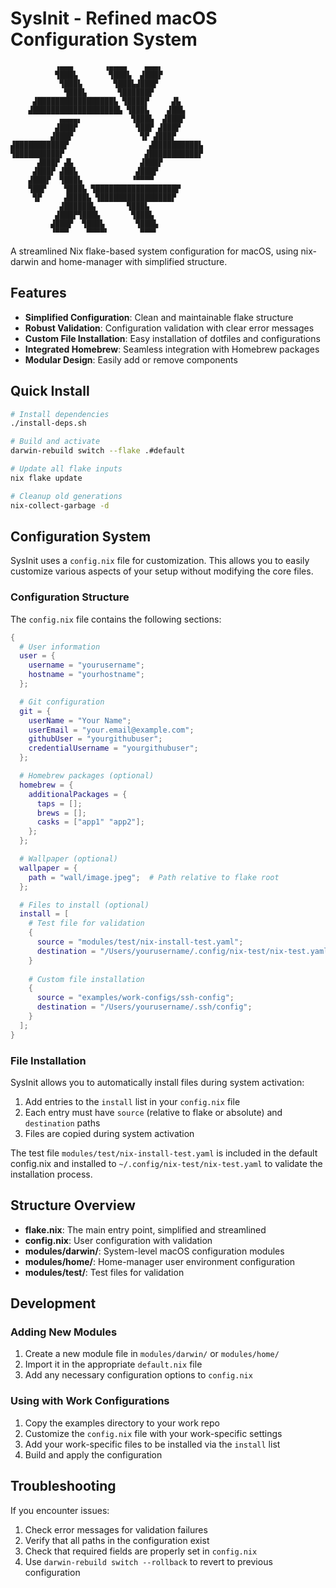 # SysInit - Refined macOS Configuration System

```ascii
          ▗▄▄▄       ▗▄▄▄▄    ▄▄▄▖
          ▜███▙       ▜███▙  ▟███▛
           ▜███▙       ▜███▙▟███▛
            ▜███▙       ▜██████▛
     ▟█████████████████▙ ▜████▛     ▟▙
    ▟███████████████████▙ ▜███▙    ▟██▙
           ▄▄▄▄▖           ▜███▙  ▟███▛
          ▟███▛             ▜██▛ ▟███▛
         ▟███▛               ▜▛ ▟███▛
▟███████████▛                  ▟██████████▙
▜██████████▛                  ▟███████████▛
      ▟███▛ ▟▙               ▟███▛
     ▟███▛ ▟██▙             ▟███▛
    ▟███▛  ▜███▙           ▝▀▀▀▀
    ▜██▛    ▜███▙ ▜██████████████████▛
     ▜▛     ▟████▙ ▜████████████████▛
           ▟██████▙       ▜███▙
          ▟███▛▜███▙       ▜███▙
         ▟███▛  ▜███▙       ▜███▙
         ▝▀▀▀    ▀▀▀▀▘       ▀▀▀▘
```

A streamlined Nix flake-based system configuration for macOS, using nix-darwin and home-manager with simplified structure.

## Features

- **Simplified Configuration**: Clean and maintainable flake structure
- **Robust Validation**: Configuration validation with clear error messages
- **Custom File Installation**: Easy installation of dotfiles and configurations
- **Integrated Homebrew**: Seamless integration with Homebrew packages
- **Modular Design**: Easily add or remove components

## Quick Install

```bash
# Install dependencies
./install-deps.sh

# Build and activate
darwin-rebuild switch --flake .#default

# Update all flake inputs
nix flake update

# Cleanup old generations
nix-collect-garbage -d
```

## Configuration System

SysInit uses a `config.nix` file for customization. This allows you to easily customize various aspects of your setup without modifying the core files.

### Configuration Structure

The `config.nix` file contains the following sections:

```nix
{
  # User information
  user = {
    username = "yourusername";
    hostname = "yourhostname";
  };

  # Git configuration
  git = {
    userName = "Your Name";
    userEmail = "your.email@example.com";
    githubUser = "yourgithubuser";
    credentialUsername = "yourgithubuser";
  };

  # Homebrew packages (optional)
  homebrew = {
    additionalPackages = {
      taps = [];
      brews = [];
      casks = ["app1" "app2"];
    };
  };

  # Wallpaper (optional)
  wallpaper = {
    path = "wall/image.jpeg";  # Path relative to flake root
  };

  # Files to install (optional)
  install = [
    # Test file for validation
    {
      source = "modules/test/nix-install-test.yaml";
      destination = "/Users/yourusername/.config/nix-test/nix-test.yaml";
    }
    
    # Custom file installation
    {
      source = "examples/work-configs/ssh-config";
      destination = "/Users/yourusername/.ssh/config";
    }
  ];
}
```

### File Installation

SysInit allows you to automatically install files during system activation:

1. Add entries to the `install` list in your `config.nix` file
2. Each entry must have `source` (relative to flake or absolute) and `destination` paths
3. Files are copied during system activation

The test file `modules/test/nix-install-test.yaml` is included in the default config.nix and installed to `~/.config/nix-test/nix-test.yaml` to validate the installation process.

## Structure Overview

- **flake.nix**: The main entry point, simplified and streamlined
- **config.nix**: User configuration with validation
- **modules/darwin/**: System-level macOS configuration modules
- **modules/home/**: Home-manager user environment configuration
- **modules/test/**: Test files for validation

## Development

### Adding New Modules

1. Create a new module file in `modules/darwin/` or `modules/home/`
2. Import it in the appropriate `default.nix` file
3. Add any necessary configuration options to `config.nix`

### Using with Work Configurations

1. Copy the examples directory to your work repo
2. Customize the `config.nix` file with your work-specific settings
3. Add your work-specific files to be installed via the `install` list
4. Build and apply the configuration

## Troubleshooting

If you encounter issues:

1. Check error messages for validation failures
2. Verify that all paths in the configuration exist
3. Check that required fields are properly set in `config.nix`
4. Use `darwin-rebuild switch --rollback` to revert to previous configuration